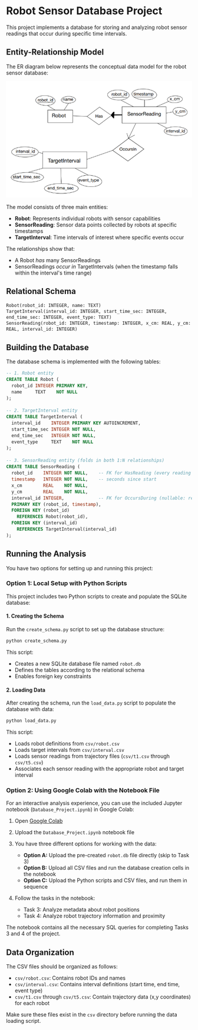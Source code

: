 # Robot Sensor Database Project

This project implements a database for storing and analyzing robot sensor readings that occur during specific time intervals.

## Entity-Relationship Model

The ER diagram below represents the conceptual data model for the robot sensor database:

![ER Diagram](ROBOT_ER-DIAGRAM.png)

The model consists of three main entities:
- **Robot**: Represents individual robots with sensor capabilities
- **SensorReading**: Sensor data points collected by robots at specific timestamps
- **TargetInterval**: Time intervals of interest where specific events occur

The relationships show that:
- A Robot *has* many SensorReadings
- SensorReadings *occur in* TargetIntervals (when the timestamp falls within the interval's time range)

## Relational Schema
```
Robot(robot_id: INTEGER, name: TEXT)
TargetInterval(interval_id: INTEGER, start_time_sec: INTEGER, end_time_sec: INTEGER, event_type: TEXT)
SensorReading(robot_id: INTEGER, timestamp: INTEGER, x_cm: REAL, y_cm: REAL, interval_id: INTEGER)
```
## Building the Database

The database schema is implemented with the following tables:

```sql
-- 1. Robot entity
CREATE TABLE Robot (
  robot_id INTEGER PRIMARY KEY,
  name     TEXT    NOT NULL
);

-- 2. TargetInterval entity
CREATE TABLE TargetInterval (
  interval_id    INTEGER PRIMARY KEY AUTOINCREMENT,
  start_time_sec INTEGER NOT NULL,
  end_time_sec   INTEGER NOT NULL,
  event_type     TEXT    NOT NULL
);

-- 3. SensorReading entity (folds in both 1:N relationships)
CREATE TABLE SensorReading (
  robot_id    INTEGER NOT NULL,    -- FK for HasReading (every reading has a robot)
  timestamp   INTEGER NOT NULL,    -- seconds since start
  x_cm        REAL    NOT NULL,
  y_cm        REAL    NOT NULL,
  interval_id INTEGER,             -- FK for OccursDuring (nullable: readings outside intervals)
  PRIMARY KEY (robot_id, timestamp),
  FOREIGN KEY (robot_id)
    REFERENCES Robot(robot_id),
  FOREIGN KEY (interval_id)
    REFERENCES TargetInterval(interval_id)
);
```

## Running the Analysis

You have two options for setting up and running this project:

### Option 1: Local Setup with Python Scripts

This project includes two Python scripts to create and populate the SQLite database:

#### 1. Creating the Schema

Run the `create_schema.py` script to set up the database structure:

```bash
python create_schema.py
```

This script:
- Creates a new SQLite database file named `robot.db`
- Defines the tables according to the relational schema
- Enables foreign key constraints

#### 2. Loading Data

After creating the schema, run the `load_data.py` script to populate the database with data:

```bash
python load_data.py
```

This script:
- Loads robot definitions from `csv/robot.csv`
- Loads target intervals from `csv/interval.csv`
- Loads sensor readings from trajectory files (`csv/t1.csv` through `csv/t5.csv`)
- Associates each sensor reading with the appropriate robot and target interval

### Option 2: Using Google Colab with the Notebook File

For an interactive analysis experience, you can use the included Jupyter notebook (`Database_Project.ipynb`) in Google Colab:

1. Open [Google Colab](https://colab.research.google.com/)
2. Upload the `Database_Project.ipynb` notebook file
3. You have three different options for working with the data:
   - **Option A:** Upload the pre-created `robot.db` file directly (skip to Task 3)
   - **Option B:** Upload all CSV files and run the database creation cells in the notebook
   - **Option C:** Upload the Python scripts and CSV files, and run them in sequence

4. Follow the tasks in the notebook:
   - Task 3: Analyze metadata about robot positions
   - Task 4: Analyze robot trajectory information and proximity

The notebook contains all the necessary SQL queries for completing Tasks 3 and 4 of the project.

## Data Organization

The CSV files should be organized as follows:
- `csv/robot.csv`: Contains robot IDs and names
- `csv/interval.csv`: Contains interval definitions (start time, end time, event type)
- `csv/t1.csv` through `csv/t5.csv`: Contain trajectory data (x,y coordinates) for each robot

Make sure these files exist in the `csv` directory before running the data loading script.
